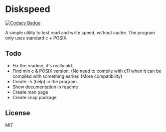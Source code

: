 # Diskspeed

[![Codacy Badge](https://api.codacy.com/project/badge/Grade/7e95d422a4cc49f2b5ed131e81483cc9)](https://app.codacy.com/manual/Dko1905/diskspeed?utm_source=github.com&utm_medium=referral&utm_content=Dko1905/diskspeed&utm_campaign=Badge_Grade_Dashboard)

A simple utility to test read and write speed, without cache.
The program only uses standard c + POSIX.

## Todo
*  Fix the readme, it's really old.
*  Find min c & POSIX version. (No need to compile with c11 when it can be compiled with something earlier. (More compatibility)
*  Create -h (help) in the program.
*  Show documentation in readme
*  Create man page
*  Create snap package
## License
MIT
